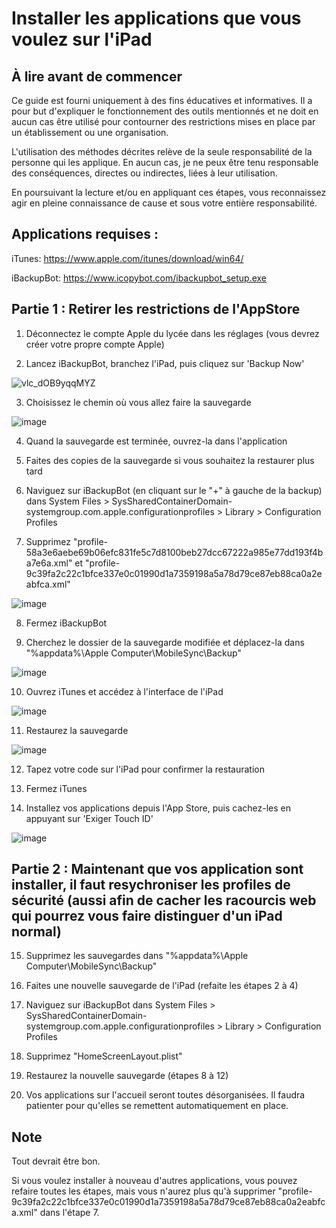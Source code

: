 # Installer les applications que vous voulez sur l'iPad

## À lire avant de commencer

Ce guide est fourni uniquement à des fins éducatives et informatives. Il a pour but d'expliquer le fonctionnement des outils mentionnés et ne doit en aucun cas être utilisé pour contourner des restrictions mises en place par un établissement ou une organisation.

L'utilisation des méthodes décrites relève de la seule responsabilité de la personne qui les applique. En aucun cas, je ne peux être tenu responsable des conséquences, directes ou indirectes, liées à leur utilisation.

En poursuivant la lecture et/ou en appliquant ces étapes, vous reconnaissez agir en pleine connaissance de cause et sous votre entière responsabilité.

## Applications requises :

iTunes: https://www.apple.com/itunes/download/win64/

iBackupBot: https://www.icopybot.com/ibackupbot_setup.exe

## Partie 1 : Retirer les restrictions de l'AppStore

1) Déconnectez le compte Apple du lycée dans les réglages (vous devrez créer votre propre compte Apple)

2) Lancez iBackupBot, branchez l'iPad, puis cliquez sur 'Backup Now'

![vlc_dOB9yqqMYZ](https://github.com/user-attachments/assets/b329f639-2421-4d79-ad20-49a4f42ca94a)

3) Choisissez le chemin où vous allez faire la sauvegarde

![image](https://github.com/user-attachments/assets/9cae5f52-7100-418c-b9de-1e6e3f4fdb09)

4) Quand la sauvegarde est terminée, ouvrez-la dans l'application

5) Faites des copies de la sauvegarde si vous souhaitez la restaurer plus tard

6) Naviguez sur iBackupBot (en cliquant sur le "+" à gauche de la backup) dans System Files > SysSharedContainerDomain-systemgroup.com.apple.configurationprofiles > Library > Configuration Profiles
   
7) Supprimez "profile-58a3e6aebe69b06efc831fe5c7d8100beb27dcc67222a985e77dd193f4ba7e6a.xml" et "profile-9c39fa2c22c1bfce337e0c01990d1a7359198a5a78d79ce87eb88ca0a2eabfca.xml"

![image](https://github.com/user-attachments/assets/11581db3-eb96-4776-a78a-f1f970072765)

8) Fermez iBackupBot

9) Cherchez le dossier de la sauvegarde modifiée et déplacez-la dans "%appdata%\Apple Computer\MobileSync\Backup"

![image](https://github.com/user-attachments/assets/27df34d7-11a9-4635-a158-b82f817ec953)

10) Ouvrez iTunes et accédez à l'interface de l'iPad

![image](https://github.com/user-attachments/assets/674ae4df-ab27-4064-a174-c94a48d90e8f)

11) Restaurez la sauvegarde

![image](https://github.com/user-attachments/assets/3400ebdf-0623-4817-b1a1-0765cfeacfda)

12) Tapez votre code sur l'iPad pour confirmer la restauration

13) Fermez iTunes

14) Installez vos applications depuis l'App Store, puis cachez-les en appuyant sur 'Exiger Touch ID'

![image](https://github.com/user-attachments/assets/40453814-891e-4488-90f7-db724ca9f3c4)

## Partie 2 : Maintenant que vos application sont installer, il faut resychroniser les profiles de sécurité (aussi afin de cacher les racourcis web qui pourrez vous faire distinguer d'un iPad normal)

15) Supprimez les sauvegardes dans "%appdata%\Apple Computer\MobileSync\Backup"

16) Faites une nouvelle sauvegarde de l'iPad (refaite les étapes 2 à 4)

17) Naviguez sur iBackupBot dans System Files > SysSharedContainerDomain-systemgroup.com.apple.configurationprofiles > Library > Configuration Profiles

18) Supprimez "HomeScreenLayout.plist"

19) Restaurez la nouvelle sauvegarde (étapes 8 à 12)

20) Vos applications sur l'accueil seront toutes désorganisées. Il faudra patienter pour qu'elles se remettent automatiquement en place.

## Note

Tout devrait être bon.

Si vous voulez installer à nouveau d'autres applications, vous pouvez refaire toutes les étapes, mais vous n'aurez plus qu'à supprimer "profile-9c39fa2c22c1bfce337e0c01990d1a7359198a5a78d79ce87eb88ca0a2eabfca.xml" dans l'étape 7.
